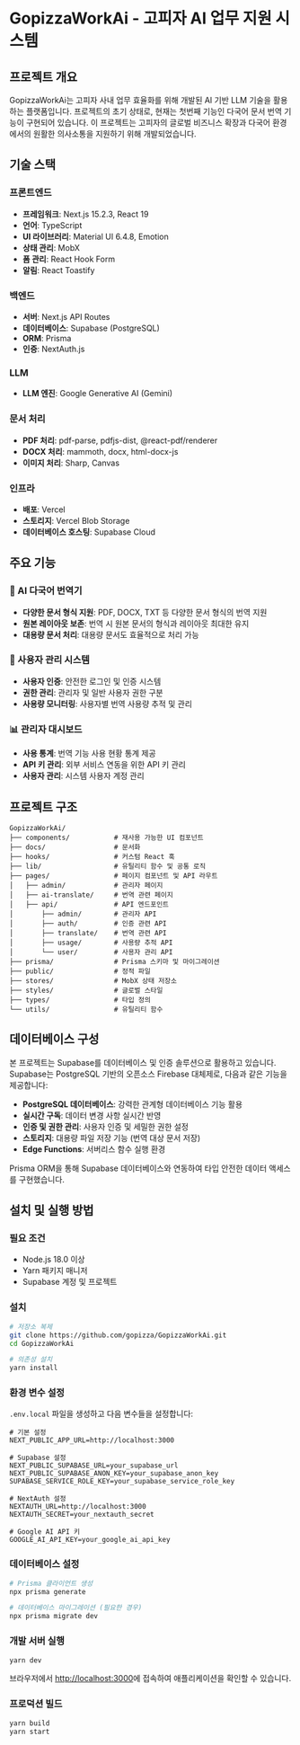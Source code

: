# GopizzaWorkAi - 고피자 AI 업무 지원 시스템


## 프로젝트 개요

GopizzaWorkAi는 고피자 사내 업무 효율화를 위해 개발된 AI 기반  LLM 기술을 활용하는 플랫폼입니다. 프로젝트의 초기 상태로, 현재는 첫번째 기능인 다국어 문서 번역 기능이 구현되어 있습니다. 이 프로젝트는 고피자의 글로벌 비즈니스 확장과 다국어 환경에서의 원활한 의사소통을 지원하기 위해 개발되었습니다.


## 기술 스택

### 프론트엔드
- **프레임워크**: Next.js 15.2.3, React 19
- **언어**: TypeScript
- **UI 라이브러리**: Material UI 6.4.8, Emotion
- **상태 관리**: MobX
- **폼 관리**: React Hook Form
- **알림**: React Toastify

### 백엔드
- **서버**: Next.js API Routes
- **데이터베이스**: Supabase (PostgreSQL)
- **ORM**: Prisma
- **인증**: NextAuth.js

### LLM
- **LLM 엔진**: Google Generative AI (Gemini)

### 문서 처리
- **PDF 처리**: pdf-parse, pdfjs-dist, @react-pdf/renderer
- **DOCX 처리**: mammoth, docx, html-docx-js
- **이미지 처리**: Sharp, Canvas

### 인프라
- **배포**: Vercel
- **스토리지**: Vercel Blob Storage
- **데이터베이스 호스팅**: Supabase Cloud


## 주요 기능

### 📝 AI 다국어 번역기

- **다양한 문서 형식 지원**: PDF, DOCX, TXT 등 다양한 문서 형식의 번역 지원
- **원본 레이아웃 보존**: 번역 시 원본 문서의 형식과 레이아웃 최대한 유지
- **대용량 문서 처리**: 대용량 문서도 효율적으로 처리 가능

### 🔐 사용자 관리 시스템

- **사용자 인증**: 안전한 로그인 및 인증 시스템
- **권한 관리**: 관리자 및 일반 사용자 권한 구분
- **사용량 모니터링**: 사용자별 번역 사용량 추적 및 관리

### 📊 관리자 대시보드

- **사용 통계**: 번역 기능 사용 현황 통계 제공
- **API 키 관리**: 외부 서비스 연동을 위한 API 키 관리
- **사용자 관리**: 시스템 사용자 계정 관리

## 프로젝트 구조

```
GopizzaWorkAi/
├── components/           # 재사용 가능한 UI 컴포넌트
├── docs/                 # 문서화
├── hooks/                # 커스텀 React 훅
├── lib/                  # 유틸리티 함수 및 공통 로직
├── pages/                # 페이지 컴포넌트 및 API 라우트
│   ├── admin/            # 관리자 페이지
│   ├── ai-translate/     # 번역 관련 페이지
│   ├── api/              # API 엔드포인트
│       ├── admin/        # 관리자 API
│       ├── auth/         # 인증 관련 API
│       ├── translate/    # 번역 관련 API
│       ├── usage/        # 사용량 추적 API
│       └── user/         # 사용자 관리 API
├── prisma/               # Prisma 스키마 및 마이그레이션
├── public/               # 정적 파일
├── stores/               # MobX 상태 저장소
├── styles/               # 글로벌 스타일
├── types/                # 타입 정의
└── utils/                # 유틸리티 함수
```

## 데이터베이스 구성

본 프로젝트는 Supabase를 데이터베이스 및 인증 솔루션으로 활용하고 있습니다. Supabase는 PostgreSQL 기반의 오픈소스 Firebase 대체제로, 다음과 같은 기능을 제공합니다:

- **PostgreSQL 데이터베이스**: 강력한 관계형 데이터베이스 기능 활용
- **실시간 구독**: 데이터 변경 사항 실시간 반영
- **인증 및 권한 관리**: 사용자 인증 및 세밀한 권한 설정
- **스토리지**: 대용량 파일 저장 기능 (번역 대상 문서 저장)
- **Edge Functions**: 서버리스 함수 실행 환경

Prisma ORM을 통해 Supabase 데이터베이스와 연동하여 타입 안전한 데이터 액세스를 구현했습니다.

## 설치 및 실행 방법

### 필요 조건

- Node.js 18.0 이상
- Yarn 패키지 매니저
- Supabase 계정 및 프로젝트

### 설치

```bash
# 저장소 복제
git clone https://github.com/gopizza/GopizzaWorkAi.git
cd GopizzaWorkAi

# 의존성 설치
yarn install
```

### 환경 변수 설정

`.env.local` 파일을 생성하고 다음 변수들을 설정합니다:

```
# 기본 설정
NEXT_PUBLIC_APP_URL=http://localhost:3000

# Supabase 설정
NEXT_PUBLIC_SUPABASE_URL=your_supabase_url
NEXT_PUBLIC_SUPABASE_ANON_KEY=your_supabase_anon_key
SUPABASE_SERVICE_ROLE_KEY=your_supabase_service_role_key

# NextAuth 설정
NEXTAUTH_URL=http://localhost:3000
NEXTAUTH_SECRET=your_nextauth_secret

# Google AI API 키
GOOGLE_AI_API_KEY=your_google_ai_api_key
```

### 데이터베이스 설정

```bash
# Prisma 클라이언트 생성
npx prisma generate

# 데이터베이스 마이그레이션 (필요한 경우)
npx prisma migrate dev
```

### 개발 서버 실행

```bash
yarn dev
```

브라우저에서 [http://localhost:3000](http://localhost:3000)에 접속하여 애플리케이션을 확인할 수 있습니다.

### 프로덕션 빌드

```bash
yarn build
yarn start
```
